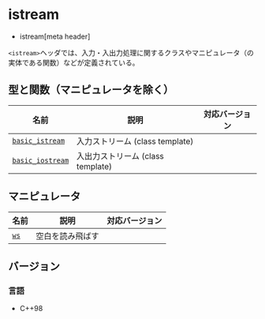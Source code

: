 # istream
* istream[meta header]

`<istream>`ヘッダでは、入力・入出力処理に関するクラスやマニピュレータ（の実体である関数）などが定義されている。

## 型と関数（マニピュレータを除く）

| 名前                                          | 説明                                             | 対応バージョン |
|-----------------------------------------------|--------------------------------------------------|----------------|
| [`basic_istream`](istream/basic_istream.md)   | 入力ストリーム (class template)                  |                |
| [`basic_iostream`](istream/basic_iostream.md) | 入出力ストリーム (class template)                |                |

## マニピュレータ

| 名前                  | 説明             | 対応バージョン |
|-----------------------|------------------|-------|
| [`ws`](istream/ws.md) | 空白を読み飛ばす |       |

## バージョン
### 言語
- C++98
